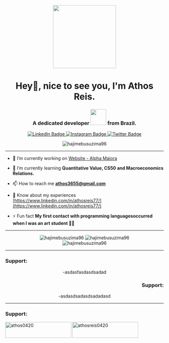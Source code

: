 <div id="header" align="center">
  <img src="https://media.giphy.com/media/1dPKqD8HqzmfxEUzzZ/giphy.gif" width="200"/>
</div> 


<h1 align="center">Hey👋, nice to see you, I'm Athos Reis.</h1>
<h3 align="center">A dedicated developer <img src="https://media.giphy.com/media/WUlplcMpOCEmTGBtBW/giphy.gif" width="50"> from Brazil.</h3>



<div id="badges" align="center">
  <a href="https://www.linkedin.com/in/athosreis77/">
    <img src="https://img.shields.io/badge/LinkedIn-blue?style=for-the-badge&logo=linkedin&logoColor=white" alt="LinkedIn Badge"/>
  </a>
  <a href="https://www.instagram.com/1_puto/">
    <img src="https://img.shields.io/badge/Instagram-C13584?style=for-the-badge&logo=instagram&logoColor=white" alt="Instagram Badge"/>
  </a>
  <a href="https://twitter.com/AthosReis840">
    <img src="https://img.shields.io/badge/Twitter-blue?style=for-the-badge&logo=twitter&logoColor=white" alt="Twitter Badge"/>
  </a>
</div>

<p align="center"> <img src="https://komarev.com/ghpvc/?username=hajimebusuzima96&label=Profile%20views&color=0e75b6&style=flat" alt="hajimebusuzima96" /> </p>

---

- 🔭 I’m currently working on [Website - Alpha Maiora](https://alphamaiora.com)

- 🌱 I’m currently learning **Quantitative Value, CS50 and Macroeconomics Relations.**

- 📫 How to reach me **athos3655@gmail.com**

- 📄 Know about my experiences [https://www.linkedin.com/in/athosreis77/](https://www.linkedin.com/in/athosreis77/)

- ⚡ Fun fact **My first contact with programming languages ​​occurred when I was an art student 🧑‍🎨**

---

<div id='stats' align='center'>
  <img  src="https://github-readme-stats.vercel.app/api?username=hajimebusuzima96&show_icons=true&locale=en" alt="hajimebusuzima96"/>
  <img  src="https://github-readme-streak-stats.herokuapp.com/?user=hajimebusuzima96&" alt="hajimebusuzima96" />
</div>
<div id='stats' align='center'>

<img align="center" src="https://github-readme-stats.vercel.app/api/top-langs?username=hajimebusuzima96&show_icons=true&locale=en&layout=compact" alt="hajimebusuzima96" />
</div>

---

<div id='langs' align='center'>
  <p>
  <h3 align='left' >Support:</h3>
  -asdasfasdasdsadad
  </p>
  <p>
  <h3 align='right' >Support:</h3>
  -asdasdsadasdsadadasd
  </p>
</div>

---



<h3 align="left">Support:</h3>
<p><a href="https://www.buymeacoffee.com/athos0420"> <img align="left" src="https://cdn.buymeacoffee.com/buttons/v2/default-yellow.png" height="50" width="210" alt="athos0420" /></a><a href="https://ko-fi.com/athosreis0420"> <img align="left" src="https://cdn.ko-fi.com/cdn/kofi3.png?v=3" height="50" width="210" alt="athosreis0420" /></a></p><br><br>






